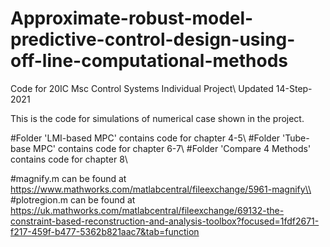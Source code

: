 # Approximate-robust-model-predictive-control-design-using-off-line-computational-methods
Code for 20IC Msc Control Systems Individual Project\\
Updated 14-Step-2021

This is the code for simulations of numerical case shown in the project.

#Folder 'LMI-based MPC' contains code for chapter 4-5\\
#Folder 'Tube-base MPC' contains code for chapter 6-7\\
#Folder 'Compare 4 Methods' contains code for chapter 8\\


#magnify.m  can be found at https://www.mathworks.com/matlabcentral/fileexchange/5961-magnify\\
#plotregion.m  can be found at https://uk.mathworks.com/matlabcentral/fileexchange/69132-the-constraint-based-reconstruction-and-analysis-toolbox?focused=1fdf2671-f217-459f-b477-5362b821aac7&tab=function
